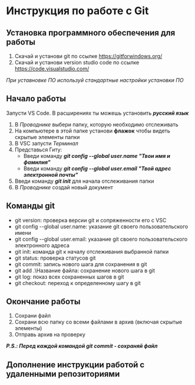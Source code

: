 # Инструкция по работе с Git

## Установка программного обеспечения для работы
1. Скачай и установи git по ссылке https://gitforwindows.org/
2. Скачай и установи version studio code по ссылке https://code.visualstudio.com/

*При уставновке ПО используй стандартные настройки установки ПО*

## Начало работы
Запусти VS Code.
В расширениях ты можешь установить ***русский язык***
1. В *Проводнике* выбери папку, которую необходимо отслеживать
2. На компьютере в этой папке установи **флажок** чтобы видеть скрытые элементы папки
3. В VSC запусти *Терминал*
4. Представься Гиту: 
    * Введи команду ***git config --global user.name "Твои имя и фамилия"***
    * Введи команду ***git config --global user.email "Твой адрес электронной почты"*** 
5. Введи команду ***git init*** для начала отслеживания папки
6. В *Проводнике* создай новый документ

## Команды git
* git version: проверка версии git и сопряженности его с VSC
* git config --global user.name: указание git своего пользовательского имени
* git config --global user.email: указание git своего пользовательского электронного адреса
* git init: команда git к началу отслеживания выбранной папки
* git status: проверка статусов git
* git commit: запись нового шага для сохранения в git
* git add .\Название файла: сохранение нового шага в git
* git log: показ всех сохраненных шагов в git
* git checkout: переход к определенному шагу в git

## Окончание работы
1. Сохрани файл
2. Сохрани всю папку со всеми файлами в архив (включая скрытые элементы)
3. Отправь архив на проверку


***P.S.: Перед каждой командой git commit - сохраняй файл***


## Дополнение инструкции работой с удаленными репозиториями


